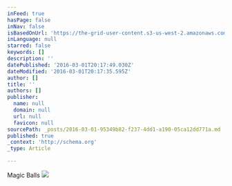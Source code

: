 ```yaml
---
inFeed: true
hasPage: false
inNav: false
isBasedOnUrl: 'https://the-grid-user-content.s3-us-west-2.amazonaws.com/39cf932a-a504-4476-8446-a4c87fba7a4e.png'
inLanguage: null
starred: false
keywords: []
description: ''
datePublished: '2016-03-01T20:17:49.030Z'
dateModified: '2016-03-01T20:17:35.595Z'
author: []
title: ''
authors: []
publisher:
  name: null
  domain: null
  url: null
  favicon: null
sourcePath: _posts/2016-03-01-95349b82-f237-4dd1-a190-05ca12dd771a.md
published: true
_context: 'http://schema.org'
_type: Article

---
```

Magic Balls
![](https://the-grid-user-content.s3-us-west-2.amazonaws.com/39cf932a-a504-4476-8446-a4c87fba7a4e.png)